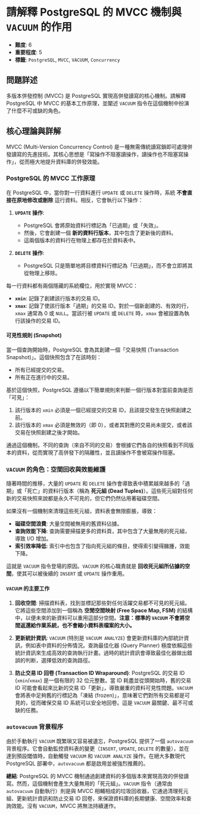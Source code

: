 # 請解釋 PostgreSQL 的 MVCC 機制與 `VACUUM` 的作用

- **難度**: 6
- **重要程度**: 5
- **標籤**: `PostgreSQL`, `MVCC`, `VACUUM`, `Concurrency`

## 問題詳述

多版本併發控制 (MVCC) 是 PostgreSQL 實現高併發讀寫的核心機制。請解釋 PostgreSQL 中 MVCC 的基本工作原理，並闡述 `VACUUM` 指令在這個機制中扮演了什麼不可或缺的角色。

## 核心理論與詳解

MVCC (Multi-Version Concurrency Control) 是一種無需傳統讀寫鎖即可處理併發讀寫的先進技術。其核心思想是「寫操作不阻塞讀操作，讀操作也不阻塞寫操作」，從而極大地提升資料庫的併發效能。

### PostgreSQL 的 MVCC 工作原理

在 PostgreSQL 中，當你對一行資料進行 `UPDATE` 或 `DELETE` 操作時，系統 **不會直接在原地修改或刪除** 這行資料。相反，它會執行以下操作：

1. **`UPDATE` 操作**:
    - PostgreSQL 會將原始資料行標記為「已過期」或「失效」。
    - 然後，它會創建一個 **新的資料行版本**，其中包含了更新後的資料。
    - 這兩個版本的資料行在物理上都存在於資料表中。

2. **`DELETE` 操作**:
    - PostgreSQL 只是簡單地將目標資料行標記為「已過期」，而不會立即將其從物理上移除。

每一行資料都有兩個隱藏的系統欄位，用於實現 MVCC：

- **`xmin`**: 記錄了創建該行版本的交易 ID。
- **`xmax`**: 記錄了使該行版本「過期」的交易 ID。對於一個新創建的、有效的行，`xmax` 通常為 0 或 `NULL`。當該行被 `UPDATE` 或 `DELETE` 時，`xmax` 會被設置為執行該操作的交易 ID。

#### 可見性規則 (Snapshot)

當一個查詢開始時，PostgreSQL 會為其創建一個「交易快照 (Transaction Snapshot)」。這個快照包含了在該時刻：

- 所有已經提交的交易。
- 所有正在進行中的交易。

基於這個快照，PostgreSQL 遵循以下簡單規則來判斷一個行版本對當前查詢是否「可見」：

1. 該行版本的 `xmin` 必須是一個已經提交的交易 ID，且該提交發生在快照創建之前。
2. 該行版本的 `xmax` 必須是無效的（即 0），或者其對應的交易尚未提交，或者該交易在快照創建之後才開始。

通過這個機制，不同的查詢（來自不同的交易）會根據它們各自的快照看到不同版本的資料，從而實現了高併發下的隔離性，並且讀操作不會被寫操作阻塞。

### `VACUUM` 的角色：空間回收與效能維護

隨著時間的推移，大量的 `UPDATE` 和 `DELETE` 操作會導致表中積累越來越多的「過期」或「死亡」的資料行版本（稱為 **死元組 (Dead Tuples)**）。這些死元組對任何新的交易快照來說都是永久不可見的，但它們仍然佔用著磁碟空間。

如果沒有一個機制來清理這些死元組，資料表會無限膨脹，導致：

- **磁碟空間浪費**: 大量空間被無用的舊資料佔據。
- **查詢效能下降**: 查詢需要掃描更多的資料頁，其中包含了大量無用的死元組，導致 I/O 增加。
- **索引效率降低**: 索引中也包含了指向死元組的條目，使得索引變得臃腫，效能下降。

這就是 `VACUUM` 指令登場的原因。`VACUUM` 的核心職責就是 **回收死元組所佔據的空間**，使其可以被後續的 `INSERT` 或 `UPDATE` 操作重用。

#### `VACUUM` 的主要工作

1. **回收空間**: 掃描資料表，找到並標記那些對任何活躍交易都不可見的死元組。它將這些空間添加到一個稱為 **空閒空間映射 (Free Space Map, FSM)** 的結構中，以便未來的新資料可以重用這部分空間。**注意：標準的 `VACUUM` 不會將空間返還給作業系統，也不會縮小資料表檔案的大小。**

2. **更新統計資訊**: `VACUUM` (特別是 `VACUUM ANALYZE`) 會更新資料庫的內部統計資訊，例如表中資料的分佈情況。查詢最佳化器 (Query Planner) 極度依賴這些統計資訊來生成高效的查詢執行計畫。過時的統計資訊會導致最佳化器做出錯誤的判断，選擇低效的查詢路徑。

3. **防止交易 ID 回卷 (Transaction ID Wraparound)**: PostgreSQL 的交易 ID (`xmin`/`xmax`) 是一個有限的 32 位元整數。當 ID 耗盡並從頭開始時，舊的交易 ID 可能會看起來比新的交易 ID「更新」，導致嚴重的資料可見性問題。`VACUUM` 會將表中足夠舊的行標記為「凍結 (frozen)」，意味著它們對所有交易都是可見的，從而確保交易 ID 系統可以安全地回卷。這是 `VACUUM` 最關鍵、最不可或缺的任務。

### `autovacuum` 背景程序

由於手動執行 `VACUUM` 既繁瑣又容易被遺忘，PostgreSQL 提供了一個 `autovacuum` 背景程序。它會自動監控資料表的變更（`INSERT`, `UPDATE`, `DELETE` 的數量），並在達到預設閾值時，自動觸發 `VACUUM` 和 `VACUUM ANALYZE` 操作。在絕大多數現代 PostgreSQL 部署中，`autovacuum` 都是啟用並被強烈推薦的。

**總結**:
PostgreSQL 的 MVCC 機制通過創建資料的多個版本來實現高效的併發讀寫。然而，這個機制會產生大量無用的「死元組」。`VACUUM` 指令（通常由 `autovacuum` 自動執行）則是與 MVCC 相輔相成的垃圾回收器，它通過清理死元組、更新統計資訊和防止交易 ID 回卷，來保證資料庫的長期健康、空間效率和查詢效能。沒有 `VACUUM`，MVCC 將無法持續運作。
